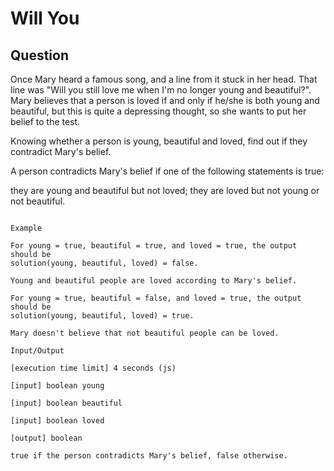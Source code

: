 # Will You

## Question

Once Mary heard a famous song, and a line from it stuck in her head. That line was "Will you still love me when I'm no longer young and beautiful?". Mary believes that a person is loved if and only if he/she is both young and beautiful, but this is quite a depressing thought, so she wants to put her belief to the test.

Knowing whether a person is young, beautiful and loved, find out if they contradict Mary's belief.

A person contradicts Mary's belief if one of the following statements is true:

they are young and beautiful but not loved;
they are loved but not young or not beautiful.


```

Example

For young = true, beautiful = true, and loved = true, the output should be
solution(young, beautiful, loved) = false.

Young and beautiful people are loved according to Mary's belief.

For young = true, beautiful = false, and loved = true, the output should be
solution(young, beautiful, loved) = true.

Mary doesn't believe that not beautiful people can be loved.

Input/Output

[execution time limit] 4 seconds (js)

[input] boolean young

[input] boolean beautiful

[input] boolean loved

[output] boolean

true if the person contradicts Mary's belief, false otherwise.

```
